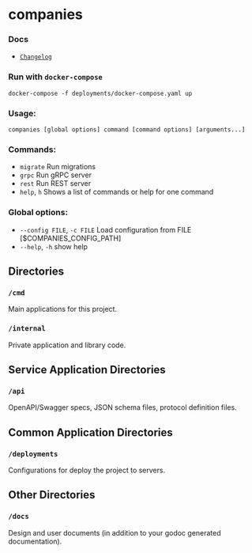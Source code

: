 # companies

### Docs
- [`Changelog`](docs/CHANGELOG.md)

### Run with `docker-compose`
`docker-compose -f deployments/docker-compose.yaml up`

### Usage:
`companies [global options] command [command options] [arguments...]`

### Commands:
- `migrate`  Run migrations
- `grpc`     Run gRPC server
- `rest`     Run REST server
- `help`, `h`  Shows a list of commands or help for one command

### Global options:
- `--config FILE`, `-c FILE`  Load configuration from FILE [$COMPANIES_CONFIG_PATH]
- `--help`, `-h`              show help

## Directories

### `/cmd`

Main applications for this project.

### `/internal`

Private application and library code.

## Service Application Directories

### `/api`

OpenAPI/Swagger specs, JSON schema files, protocol definition files.

## Common Application Directories

### `/deployments`

Configurations for deploy the project to servers.

## Other Directories

### `/docs`

Design and user documents (in addition to your godoc generated documentation).
